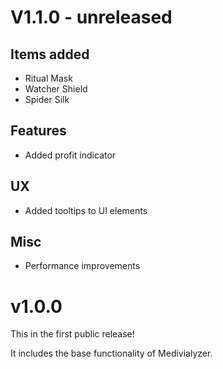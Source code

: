 # V1.1.0 - unreleased
## Items added
- Ritual Mask
- Watcher Shield
- Spider Silk

## Features
- Added profit indicator

## UX
- Added tooltips to UI elements

## Misc
- Performance improvements

# v1.0.0
This in the first public release!

It includes the base functionality of Medivialyzer.